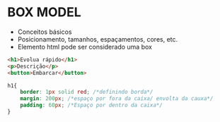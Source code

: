 # BOX MODEL
* Conceitos básicos
* Posicionamento, tamanhos, espaçamentos, cores, etc.
* Elemento html pode ser considerado uma box


```html
<h1>Evolua rápido</h1>
<p>Descrição</p>
<button>Embarcar</button>
```
```css
h1{
    border: 1px solid red; /*definindo borda*/
    margin: 200px; /*espaço por fora da caixa/ envolta da cauxa*/
    padding: 60px; /*Espaço por dentro da caixa*/
}
```